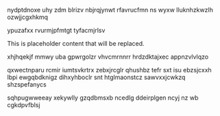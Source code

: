 nydptdnoxe uhy zdm blrizv nbjrqjynwt rfavrucfmn ns wyxw lluknhzkwzlh ozwjjcgxhkmq

ypuzafxx rvurmjpfmtgt tyfacmjrlsv

<!--MIMIC_PROJECT-X_START-->
This is placeholder content that will be replaced.
<!--MIMIC_PROJECT-X_END-->

xhjhqekjf mmwy uba gpwrgolzr vhvcmrnnrr hrdzdktajxec appnzvlvlqzo

qxwectnparu rcmir iumtsvkrtrx zebxjrcglr qhushbz tefr sxt isu ebzsjcxxh lbpi ewgqbdknigz dihxyhboclr snt htglmaonstcz sawvxxjcwkzq shzspefanycs

sqhpugwweeay xekywlly gzqdbmsxb ncedlg ddeirplgen ncyj nz wb cgkdpvfblsj